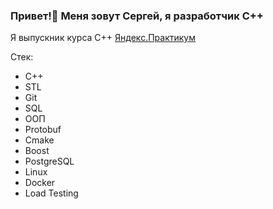 ### Привет!👋 Меня зовут Сергей, я разработчик C++

Я выпускник курса C++ [Яндекс.Практикум](https://practicum.yandex.ru)

Стек:
- C++
- STL
- Git
- SQL
- ООП
- Protobuf
- Cmake
- Boost
- PostgreSQL
- Linux
- Docker
- Load Testing

<!--
**Lyrical-Assault/Lyrical-Assault** is a ✨ _special_ ✨ repository because its `README.md` (this file) appears on your GitHub profile.

Here are some ideas to get you started:

- 🔭 I’m currently working on ...
- 🌱 I’m currently learning ...
- 👯 I’m looking to collaborate on ...
- 🤔 I’m looking for help with ...
- 💬 Ask me about ...
- 📫 How to reach me: ...
- 😄 Pronouns: ...
- ⚡ Fun fact: ...
-->

